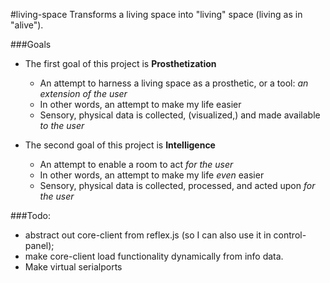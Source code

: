 #living-space
Transforms a living space into "living" space (living as in "alive").


###Goals
- The first goal of this project is __Prosthetization__
	- An attempt to harness a living space as a prosthetic, or a tool: _an extension of the user_
	- In other words, an attempt to make my life easier
	- Sensory, physical data is collected, (visualized,) and made available _to the user_

- The second goal of this project is __Intelligence__
	- An attempt to enable a room to act _for the user_
	- In other words, an attempt to make my life _even_ easier
	- Sensory, physical data is collected, processed, and acted upon _for the user_

###Todo:
 - abstract out core-client from reflex.js (so I can also use it in control-panel);
 - make core-client load functionality dynamically from info data.
 - Make virtual serialports
